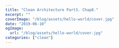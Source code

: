 ```yaml
---
title: "Clean Architecture Part3. Chap8."
excerpt: ""
coverImage: "/blog/assets/hello-world/cover.jpg"
date: "2019-06-10"
ogImage:
  url: "/blog/assets/hello-world/cover.jpg"
categories: ["clean"]
---
```

